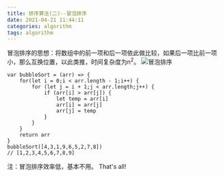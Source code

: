 ```yaml
---
title: 排序算法(二)--冒泡排序
date: 2021-04-21 11:44:11
categories: algorithm
tags: algorithm
---
```

冒泡排序的思想：将数组中的前一项和后一项依此做比较，如果后一项比前一项小，那么互换位置，以此类推，时间复杂度为n<sup>2</sup>。
![冒泡排序](3.gif)
```
var bubbleSort = (arr) => {
    for(let i = 0;i < arr.length - 1;i++) {
        for (let j = i + 1;j < arr.length;j++) {
            if (arr[i] > arr[j]) {
                let temp = arr[i]
                arr[i] = arr[j]
                arr[j] = temp
            }
        }
    }
    return arr
}
bubbleSort([4,3,1,9,6,5,2,7,8])
// [1,2,3,4,5,6,7,8,9]
```
注：冒泡排序效率低，基本不用。
That's all!